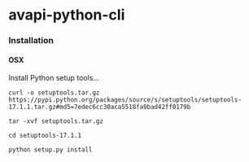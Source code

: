 # avapi-python-cli

### Installation
#### OSX

Install Python setup tools...

`curl -o setuptools.tar.gz https://pypi.python.org/packages/source/s/setuptools/setuptools-17.1.1.tar.gz#md5=7edec6cc30aca5518fa9bad42ff0179b`

`tar -xvf setuptools.tar.gz`

`cd setuptools-17.1.1`

`python setup.py install`



